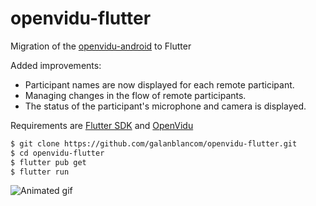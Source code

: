# openvidu-flutter

Migration of the [openvidu-android](https://github.com/OpenVidu/openvidu-tutorials/tree/master/openvidu-android) to Flutter

Added improvements:
- Participant names are now displayed for each remote participant.
- Managing changes in the flow of remote participants.
- The status of the participant's microphone and camera is displayed.

Requirements are [Flutter SDK](https://flutter.dev/docs/get-started/install) and [OpenVidu](https://openvidu.io/)
```bash
$ git clone https://github.com/galanblancom/openvidu-flutter.git
$ cd openvidu-flutter
$ flutter pub get
$ flutter run
```

![Animated gif](gif/openvidu-flutter-demo.gif)